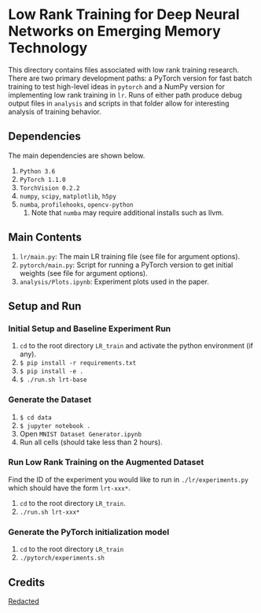 # Low Rank Training for Deep Neural Networks on Emerging Memory Technology

This directory contains files associated with low rank training research. There are two primary development paths: a PyTorch version for fast batch training to test high-level ideas in `pytorch` and a NumPy version for implementing low rank training in `lr`. Runs of either path produce debug output files in `analysis` and scripts in that folder allow for interesting analysis of training behavior.

## Dependencies
The main dependencies are shown below.
1. `Python 3.6`
1. `PyTorch 1.1.0`
1. `TorchVision 0.2.2`
1. `numpy`, `scipy`, `matplotlib`, `h5py`
1. `numba`, `profilehooks`, `opencv-python`
    1. Note that `numba` may require additional installs such as llvm.

## Main Contents
1. `lr/main.py`: The main LR training file (see file for argument options).
1. `pytorch/main.py`: Script for running a PyTorch version to get initial weights (see file for argument options).
1. `analysis/Plots.ipynb`: Experiment plots used in the paper.

## Setup and Run
### Initial Setup and Baseline Experiment Run
1. `cd` to the root directory `LR_train` and activate the python environment (if any).
1. `$ pip install -r requirements.txt`
1. `$ pip install -e .`
1. `$ ./run.sh lrt-base`

### Generate the Dataset
1. `$ cd data`
1. `$ jupyter notebook .`
1. Open `MNIST Dataset Generator.ipynb`
1. Run all cells (should take less than 2 hours).

### Run Low Rank Training on the Augmented Dataset
Find the ID of the experiment you would like to run in `./lr/experiments.py` which should have the form `lrt-xxx*`.

1. `cd` to the root directory `LR_train`.
1. `./run.sh lrt-xxx*`

### Generate the PyTorch initialization model
1. `cd` to the root directory `LR_train`
1. `./pytorch/experiments.sh`

## Credits
[Redacted](https://github.com/redacted/low-rank-train)


